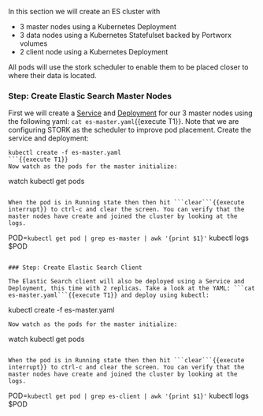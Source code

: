 In this section we will create an ES cluster with

* 3 master nodes using a Kubernetes Deployment
* 3 data nodes using a Kubernetes Statefulset backed by Portworx volumes
* 2 client node using a Kubernetes Deployment

All pods will use the stork scheduler to enable them to be placed closer to where their data is located.

### Step: Create Elastic Search Master Nodes

First we will create a [Service](https://kubernetes.io/docs/concepts/services-networking/service/) and [Deployment](https://kubernetes.io/docs/concepts/workloads/controllers/deployment/) for our 3 master nodes using the following yaml: ```cat es-master.yaml```{{execute T1}}. Note that we are configuring STORK as the scheduler to improve pod placement. Create the service and deployment:
```
kubectl create -f es-master.yaml
```{{execute T1}}
Now watch as the pods for the master initialize:
```
watch kubectl get pods
```{{execute T1}}

When the pod is in Running state then then hit ```clear```{{execute interrupt}} to ctrl-c and clear the screen. You can verify that the master nodes have create and joined the cluster by looking at the logs.
```
POD=`kubectl get pod | grep es-master | awk '{print $1}'`
kubectl logs $POD
```{{execute T1}}

### Step: Create Elastic Search Client

The Elastic Search client will also be deployed using a Service and Deployment, this time with 2 replicas. Take a look at the YAML: ```cat es-master.yaml```{{execute T1}} and deploy using kubectl:
```
kubectl create -f es-master.yaml
```{{execute T1}}
Now watch as the pods for the master initialize:
```
watch kubectl get pods
```{{execute T1}}

When the pod is in Running state then then hit ```clear```{{execute interrupt}} to ctrl-c and clear the screen. You can verify that the master nodes have create and joined the cluster by looking at the logs.
```
POD=`kubectl get pod | grep es-client | awk '{print $1}'`
kubectl logs $POD
```{{execute T1}}
